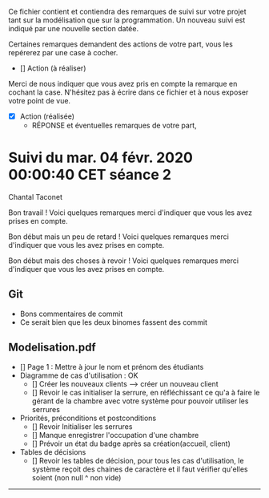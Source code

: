 Ce fichier contient et contiendra des remarques de suivi sur votre
projet tant sur la modélisation que sur la programmation. Un nouveau
suivi est indiqué par une nouvelle section datée.

Certaines remarques demandent des actions de votre part, vous les
repérerez par une case à cocher.

- []  Action (à réaliser) 

Merci de nous indiquer que vous avez pris en compte la remarque en
cochant la case. N'hésitez pas à écrire dans ce fichier et à nous
exposer votre point de vue.

- [x] Action (réalisée)
    - RÉPONSE et éventuelles remarques de votre part, 


# Suivi du mar. 04 févr. 2020 00:00:40 CET séance 2 
Chantal Taconet

Bon travail ! Voici quelques remarques merci d'indiquer que vous les avez prises en compte.

Bon début mais un peu de retard ! Voici quelques remarques merci d'indiquer que vous les avez prises en compte.

Bon début mais des choses à revoir ! Voici quelques remarques merci d'indiquer que vous les avez prises en compte.

## Git 
- Bons commentaires de commit
- Ce serait bien que les deux binomes fassent des commit

## Modelisation.pdf
- [] Page 1 : Mettre à jour le nom et prénom des étudiants
- Diagramme de cas d'utilisation : OK 
    - [] Créer les nouveaux clients --> créer un nouveau client 
    - [] Revoir le cas initialiser la serrure, en réfléchissant ce qu'a à faire le gérant de la chambre avec votre système pour pouvoir utiliser les serrures 
- Priorités, préconditions et postconditions 
    - [] Revoir Initialiser les serrures 
    - [] Manque enregistrer l'occupation d'une chambre 
    - [] Prévoir un état du badge après sa création(accueil, client)
- Tables de décisions 
  - [] Revoir les tables de décision, pour tous les cas d'utilisation, le système reçoit des chaines de caractère et il faut vérifier qu'elles soient  (non null ^ non vide)

---

